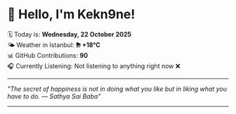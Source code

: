 # 👋 Hello, I'm Kekn9ne!

🗓️ Today is: **Wednesday, 22 October 2025**  
🌤️ Weather in Istanbul: **⛈   +18°C**  
📊 GitHub Contributions: **90**  
🎧 Currently Listening: Not listening to anything right now ❌

---

_"The secret of happiness is not in doing what you like but in liking what you have to do. — *Sathya Sai Baba*"_

---
